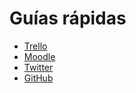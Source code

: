 # Guías rápidas

* [Trello](trello/index.md)
* [Moodle](moodle/index.md)
* [Twitter](twitter/index.md)
* [GitHub](github/index.md)
